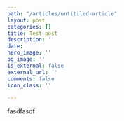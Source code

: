 ```yaml
---
path: "/articles/untitiled-article"
layout: post
categories: []
title: Test post
description: ''
date: 
hero_image: ''
og_image: ''
is_external: false
external_url: ''
comments: false
icon_class: ''

---
```

fasdfasdf
